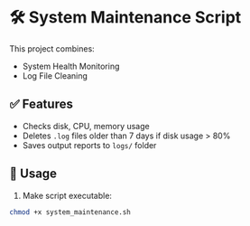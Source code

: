 # 🛠️ System Maintenance Script

This project combines:
- System Health Monitoring
- Log File Cleaning

## ✅ Features
- Checks disk, CPU, memory usage
- Deletes `.log` files older than 7 days if disk usage > 80%
- Saves output reports to `logs/` folder

## 🔧 Usage

1. Make script executable:
```bash
chmod +x system_maintenance.sh
